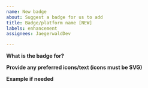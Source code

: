 ```yaml
---
name: New badge
about: Suggest a badge for us to add
title: Badge/platform name [NEW]
labels: enhancement
assignees: JaegerwaldDev

---
```


**What is the badge for?**

**Provide any preferred icons/text (icons must be SVG)**

**Example if needed**
